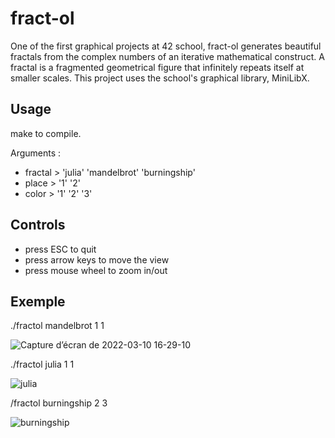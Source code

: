 # fract-ol

One of the first graphical projects at 42 school, fract-ol generates beautiful fractals from the complex numbers of an iterative mathematical construct. A fractal is a fragmented geometrical figure that infinitely repeats itself at smaller scales. This project uses the school's graphical library, MiniLibX.


## Usage

make to compile.

Arguments :
- fractal > 'julia' 'mandelbrot' 'burningship'
- place > '1' '2'
- color > '1' '2' '3'

## Controls

- press ESC to quit
- press arrow keys to move the view
- press mouse wheel to zoom in/out

## Exemple

./fractol mandelbrot 1 1

![Capture d’écran de 2022-03-10 16-29-10](https://github.com/bperraud/fract-ol/assets/93911934/9e5f8c6b-c6f3-45f1-be45-8e9d525e68e2)

./fractol julia 1 1

![julia](https://github.com/bperraud/fract-ol/assets/93911934/abcd6284-b78e-4a78-8a51-7b8a6628f483)

/fractol burningship 2 3

![burningship](https://github.com/bperraud/fract-ol/assets/93911934/59a49d33-14f5-47c7-911e-47b8a0d6aff3)

